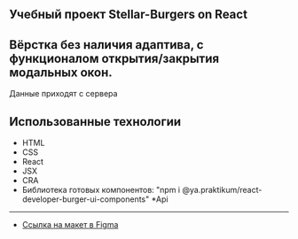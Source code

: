 ## Учебный проект Stellar-Burgers on React

## Вёрстка без наличия адаптива, с функционалом открытия/закрытия модальных окон.

Данные приходят с сервера

## Использованные технологии
* HTML
* CSS
* React
* JSX 
* CRA
* Библиотека готовых компонентов:
 "npm i @ya.praktikum/react-developer-burger-ui-components"
*Api

___

* [Ссылка на макет в Figma](https://www.figma.com/file/ocw9a6hNGeAejl4F3G9fp8/React-_-%D0%9F%D1%80%D0%BE%D0%B5%D0%BA%D1%82%D0%BD%D1%8B%D0%B5-%D0%B7%D0%B0%D0%B4%D0%B0%D1%87%D0%B8-(3-%D0%BC%D0%B5%D1%81%D1%8F%D1%86%D0%B0)_external_link?node-id=0%3A1)

